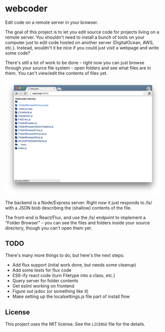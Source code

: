 # webcoder

Edit code on a remote server in your browser.

The goal of this project is to let you edit source code for projects living on a
remote server. You shouldn't need to install a bunch of tools on your computer just to 
edit code hosted on another server (DigitalOcean, AWS, etc.). Instead, wouldn't it be nice
if you could just visit a webpage and write some code?

There's still a lot of work to be done - right now you can just browse through your
source file system - open folders and see what files are in them. You can't view/edit
the contents of files yet.

![Folder Browser only screenshot](https://github.com/mjlyons/webcoder/blob/master/docs/img/folder-browser-only.png)

The backend is a Node/Express server. Right now it just responds to /ls/<PATH> with a JSON
blob describing the (shallow) contents of the file.

The front-end is React/Flux, and use the /ls/ endpoint to implement a "Folder Browser" - you can
see the files and folders inside your source directory, though you can't open them yet.

## TODO

There's many more things to do, but here's the next steps:

* Add flux support (inital work done, but needs some cleanup)
* Add some tests for flux code
* ES6-ify react code (turn Filetype into a class, etc.)
* Query server for folder contents
* Get eslint working on frontend
* Figure out jsdoc (or something like it)
* Make setting up the localsettings.js file part of install flow

## License

This project uses the MIT license. See the `LICENSE` file for the details.
